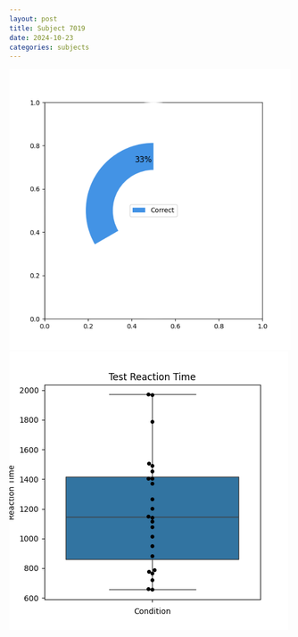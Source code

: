 ```yaml
---
layout: post
title: Subject 7019
date: 2024-10-23
categories: subjects
---
```


![](data/7019/run-20/7019_FN_acc_test.png)
![](data/7019/run-20/7019_FN_rt.png)
